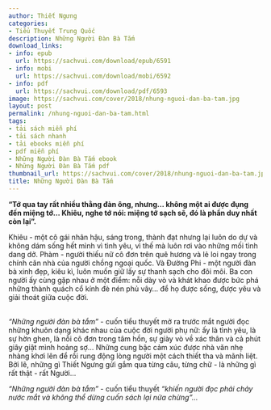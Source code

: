 ```yaml
---
author: Thiết Ngưng
categories:
- Tiểu Thuyết Trung Quốc
description: Những Người Đàn Bà Tắm
download_links:
- info: epub
  url: https://sachvui.com/download/epub/6591
- info: mobi
  url: https://sachvui.com/download/mobi/6592
- info: pdf
  url: https://sachvui.com/download/pdf/6593
image: https://sachvui.com/cover/2018/nhung-nguoi-dan-ba-tam.jpg
layout: post
permalink: /nhung-nguoi-dan-ba-tam.html
tags:
- tải sách miễn phí
- tải sách nhanh
- tải ebooks miễn phí
- pdf miễn phí
- Những Người Đàn Bà Tắm ebook
- Những Người Đàn Bà Tắm pdf
thumbnail_url: https://sachvui.com/cover/2018/nhung-nguoi-dan-ba-tam.jpg
title: Những Người Đàn Bà Tắm
---
```


 <div class="item-desc text-justify"> <p><strong>“Tớ qua tay rất nhiều thằng đàn ông, nhưng… không một ai được đụng đến miệng tớ… Khiêu, nghe tớ nói: miệng tớ sạch sẽ, đó là phần duy nhất còn lại”.</strong></p><p>Khiêu - một cô gái nhân hậu, sáng trong, thành đạt nhưng lại luôn do dự và không dám sống hết mình vì tình yêu, vì thế mà luôn rơi vào những mối tình dang dở. Phàm - người thiếu nữ cô đơn trên quê hương và lẻ loi ngay trong chính căn nhà của người chồng ngoại quốc. Và Đường Phi - một người đàn bà xinh đẹp, kiêu kì, luôn muốn giữ lấy sự thanh sạch cho đôi môi. Ba con người ấy cùng gặp nhau ở một điểm: nỗi dày vò và khát khao được bức phá những thành quách cổ kính đè nén phủ vây… để họ được sống, được yêu và giải thoát giữa cuộc đời.</p><p><br><em>“Những người đàn bà tắm”</em> - cuốn tiểu thuyết mở ra trước mắt người đọc những khuôn dạng khác nhau của cuộc đời người phụ nữ: ấy là tình yêu, là sự hờn ghen, là nỗi cô đơn trong tâm hồn, sự giày vò về xác thân và cả phút giây giật mình hoảng sợ… Những cung bậc cảm xúc được nhà văn nhẹ nhàng khơi lên để rồi rung động lòng người một cách thiết tha và mãnh liệt. Bởi lẽ, những gì Thiết Ngưng gửi gắm qua từng câu, từng chữ - là những gì rất thật - rất Người...</p><p><em>“Những người đàn bà tắm”</em> - cuốn tiểu thuyết <em>“khiến người đọc phải chảy nước mắt và không thể dừng cuốn sách lại nửa chừng”…</em></p> </div>
